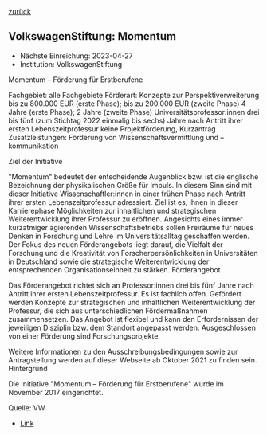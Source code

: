 [zurück](/funding/)

## VolkswagenStiftung: Momentum

* Nächste Einreichung: 2023-04-27
* Institution: VolkswagenStiftung

Momentum – Förderung für Erstberufene

Fachgebiet: alle Fachgebiete
Förderart: Konzepte zur Perspektiverweiterung
bis zu 800.000 EUR (erste Phase); bis zu 200.000 EUR (zweite Phase)
4 Jahre (erste Phase); 2 Jahre (zweite Phase)
Universitätsprofessor:innen drei bis fünf (zum Stichtag 2022 einmalig bis sechs) Jahre nach Antritt ihrer ersten Lebenszeitprofessur
keine Projektförderung, Kurzantrag
Zusatzleistungen: Förderung von Wissenschaftsvermittlung und –kommunikation

Ziel der Initiative

"Momentum" bedeutet der entscheidende Augenblick bzw. ist die englische Bezeichnung der physikalischen Größe für Impuls. In diesem Sinn sind mit dieser Initiative Wissenschaftler:innen in einer frühen Phase nach Antritt ihrer ersten Lebenszeitprofessur adressiert. Ziel ist es, ihnen in dieser Karrierephase Möglichkeiten zur inhaltlichen und strategischen Weiterentwicklung ihrer Professur zu eröffnen. Angesichts eines immer kurzatmiger agierenden Wissenschaftsbetriebs sollen Freiräume für neues Denken in Forschung und Lehre im Universitätsalltag geschaffen werden. Der Fokus des neuen Förderangebots liegt darauf, die Vielfalt der Forschung und die Kreativität von Forscherpersönlichkeiten in Universitäten in Deutschland sowie die strategische Weiterentwicklung der entsprechenden Organisationseinheit zu stärken.
Förderangebot

Das Förderangebot richtet sich an Professor:innen drei bis fünf Jahre nach Antritt ihrer ersten Lebenszeitprofessur. Es ist fachlich offen. Gefördert werden Konzepte zur strategischen und inhaltlichen Weiterentwicklung der Professur, die sich aus unterschiedlichen Fördermaßnahmen zusammensetzen. Das Angebot ist flexibel und kann den Erfordernissen der jeweiligen Disziplin bzw. dem Standort angepasst werden. Ausgeschlossen von einer Förderung sind Forschungsprojekte.

Weitere Informationen zu den Ausschreibungsbedingungen sowie zur Antragstellung werden auf dieser Webseite ab Oktober 2021 zu finden sein.
Hintergrund

Die Initiative "Momentum – Förderung für Erstberufene" wurde im November 2017 eingerichtet.

Quelle: VW

* [Link](https://www.volkswagenstiftung.de/unsere-foerderung/unser-foerderangebot-im-ueberblick/momentum-förderung-für-erstberufene)